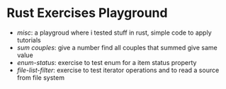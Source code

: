 # Rust Exercises Playground

- *misc*: a playgroud where i tested stuff in rust, simple code to apply tutorials
- *sum couples*: give a number find all couples that summed give same value 
- *enum-status*: exercise to test enum for a item status property
- *file-list-filter*: exercise to test iterator operations and to read a source from file system